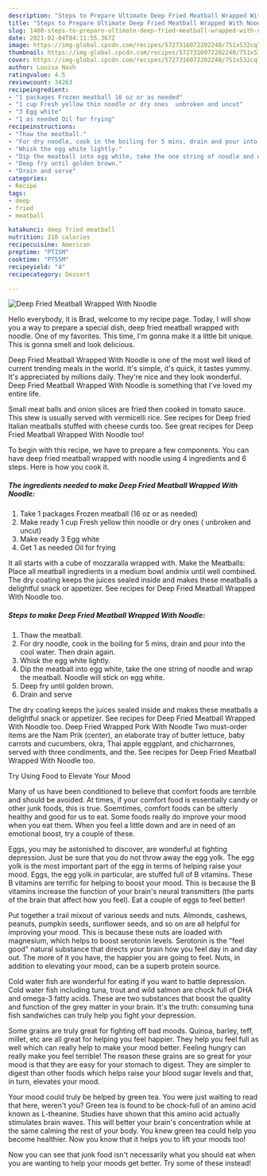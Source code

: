 ```yaml
---
description: "Steps to Prepare Ultimate Deep Fried Meatball Wrapped With Noodle"
title: "Steps to Prepare Ultimate Deep Fried Meatball Wrapped With Noodle"
slug: 1480-steps-to-prepare-ultimate-deep-fried-meatball-wrapped-with-noodle
date: 2021-02-04T04:11:55.367Z
image: https://img-global.cpcdn.com/recipes/5727316072202240/751x532cq70/deep-fried-meatball-wrapped-with-noodle-recipe-main-photo.jpg
thumbnail: https://img-global.cpcdn.com/recipes/5727316072202240/751x532cq70/deep-fried-meatball-wrapped-with-noodle-recipe-main-photo.jpg
cover: https://img-global.cpcdn.com/recipes/5727316072202240/751x532cq70/deep-fried-meatball-wrapped-with-noodle-recipe-main-photo.jpg
author: Louisa Nash
ratingvalue: 4.5
reviewcount: 34263
recipeingredient:
- "1 packages Frozen meatball 16 oz or as needed"
- "1 cup Fresh yellow thin noodle or dry ones  unbroken and uncut"
- "3 Egg white"
- "1 as needed Oil for frying"
recipeinstructions:
- "Thaw the meatball."
- "For dry noodle, cook in the boiling for 5 mins, drain and pour into the cool water. Then drain again."
- "Whisk the egg white lightly."
- "Dip the meatball into egg white, take the one string of noodle and wrap the meatball. Noodle will stick on egg white."
- "Deep fry until golden brown."
- "Drain and serve"
categories:
- Recipe
tags:
- deep
- fried
- meatball

katakunci: deep fried meatball 
nutrition: 210 calories
recipecuisine: American
preptime: "PT15M"
cooktime: "PT55M"
recipeyield: "4"
recipecategory: Dessert

---
```



![Deep Fried Meatball Wrapped With Noodle](https://img-global.cpcdn.com/recipes/5727316072202240/751x532cq70/deep-fried-meatball-wrapped-with-noodle-recipe-main-photo.jpg)

Hello everybody, it is Brad, welcome to my recipe page. Today, I will show you a way to prepare a special dish, deep fried meatball wrapped with noodle. One of my favorites. This time, I'm gonna make it a little bit unique. This is gonna smell and look delicious.

Deep Fried Meatball Wrapped With Noodle is one of the most well liked of current trending meals in the world. It's simple, it's quick, it tastes yummy. It's appreciated by millions daily. They're nice and they look wonderful. Deep Fried Meatball Wrapped With Noodle is something that I've loved my entire life.

Small meat balls and onion slices are fried then cooked in tomato sauce. This stew is usually served with vermicelli rice. See recipes for Deep fried Italian meatballs stuffed with cheese curds too. See great recipes for Deep Fried Meatball Wrapped With Noodle too!


To begin with this recipe, we have to prepare a few components. You can have deep fried meatball wrapped with noodle using 4 ingredients and 6 steps. Here is how you cook it.

<!--inarticleads1-->

##### The ingredients needed to make Deep Fried Meatball Wrapped With Noodle:

1. Take 1 packages Frozen meatball (16 oz or as needed)
1. Make ready 1 cup Fresh yellow thin noodle or dry ones ( unbroken and uncut)
1. Make ready 3 Egg white
1. Get 1 as needed Oil for frying


It all starts with a cube of mozzaralla wrapped with. Make the Meatballs: Place all meatball ingredients in a medium bowl andmix until well combined. The dry coating keeps the juices sealed inside and makes these meatballs a delightful snack or appetizer. See recipes for Deep Fried Meatball Wrapped With Noodle too. 

<!--inarticleads2-->

##### Steps to make Deep Fried Meatball Wrapped With Noodle:

1. Thaw the meatball.
1. For dry noodle, cook in the boiling for 5 mins, drain and pour into the cool water. Then drain again.
1. Whisk the egg white lightly.
1. Dip the meatball into egg white, take the one string of noodle and wrap the meatball. Noodle will stick on egg white.
1. Deep fry until golden brown.
1. Drain and serve


The dry coating keeps the juices sealed inside and makes these meatballs a delightful snack or appetizer. See recipes for Deep Fried Meatball Wrapped With Noodle too. Deep Fried Wrapped Pork With Noodle Two must-order items are the Nam Prik (center), an elaborate tray of butter lettuce, baby carrots and cucumbers, okra, Thai apple eggplant, and chicharrones, served with three condiments, and the. See recipes for Deep Fried Meatball Wrapped With Noodle too. 

Try Using Food to Elevate Your Mood


Many of us have been conditioned to believe that comfort foods are terrible and should be avoided. At times, if your comfort food is essentially candy or other junk foods, this is true. Soemtimes, comfort foods can be utterly healthy and good for us to eat. Some foods really do improve your mood when you eat them. When you feel a little down and are in need of an emotional boost, try a couple of these.

Eggs, you may be astonished to discover, are wonderful at fighting depression. Just be sure that you do not throw away the egg yolk. The egg yolk is the most important part of the egg in terms of helping raise your mood. Eggs, the egg yolk in particular, are stuffed full of B vitamins. These B vitamins are terrific for helping to boost your mood. This is because the B vitamins increase the function of your brain's neural transmitters (the parts of the brain that affect how you feel). Eat a couple of eggs to feel better!

Put together a trail mixout of various seeds and nuts. Almonds, cashews, peanuts, pumpkin seeds, sunflower seeds, and so on are all helpful for improving your mood. This is because these nuts are loaded with magnesium, which helps to boost serotonin levels. Serotonin is the "feel good" natural substance that directs your brain how you feel day in and day out. The more of it you have, the happier you are going to feel. Nuts, in addition to elevating your mood, can be a superb protein source.

Cold water fish are wonderful for eating if you want to battle depression. Cold water fish including tuna, trout and wild salmon are chock full of DHA and omega-3 fatty acids. These are two substances that boost the quality and function of the grey matter in your brain. It's the truth: consuming tuna fish sandwiches can truly help you fight your depression. 

Some grains are truly great for fighting off bad moods. Quinoa, barley, teff, millet, etc are all great for helping you feel happier. They help you feel full as well which can really help to make your mood better. Feeling hungry can really make you feel terrible! The reason these grains are so great for your mood is that they are easy for your stomach to digest. They are simpler to digest than other foods which helps raise your blood sugar levels and that, in turn, elevates your mood.

Your mood could truly be helped by green tea. You were just waiting to read that here, weren't you? Green tea is found to be chock-full of an amino acid known as L-theanine. Studies have shown that this amino acid actually stimulates brain waves. This will better your brain's concentration while at the same calming the rest of your body. You knew green tea could help you become healthier. Now you know that it helps you to lift your moods too!

Now you can see that junk food isn't necessarily what you should eat when you are wanting to help your moods get better. Try some of these instead!

